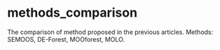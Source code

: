 # methods_comparison
The comparison of method proposed in the previous articles. Methods: SEMOOS, DE-Forest, MOOforest, MOLO.
